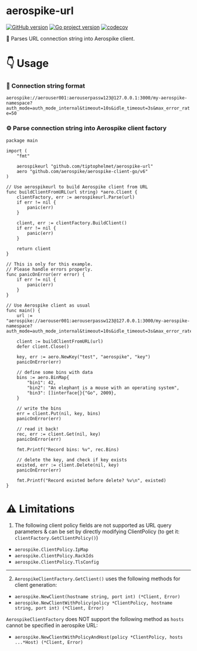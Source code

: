 # aerospike-url 
[![GitHub version](https://badge.fury.io/gh/tiptophelmet%2Faerospike-url.svg)](https://github.com/tiptophelmet/aerospike-url/releases/tag/v1.1.1)
[![Go project version](https://badge.fury.io/go/github.com%2Ftiptophelmet%2Faerospike-url.svg)](https://pkg.go.dev/github.com/tiptophelmet/aerospike-url)
[![codecov](https://codecov.io/gh/tiptophelmet/aerospike-url/graph/badge.svg?token=PDE9SG7H4Y)](https://codecov.io/gh/tiptophelmet/aerospike-url)

💫 Parses URL connection string into Aerospike client.

# 👇 Usage

### 🔗 Connection string format
`aerospike://aerouser001:aerouserpassw123@127.0.0.1:3000/my-aerospike-namespace?auth_mode=auth_mode_internal&timeout=10s&idle_timeout=3s&max_error_rate=50`

### ⚙️ Parse connection string into Aerospike client factory

```
package main

import (
	"fmt"

	aerospikeurl "github.com/tiptophelmet/aerospike-url"
	aero "github.com/aerospike/aerospike-client-go/v6"
)

// Use aerospikeurl to build Aerospike client from URL
func buildClientFromURL(url string) *aero.Client {
	clientFactory, err := aerospikeurl.Parse(url)
	if err != nil {
		panic(err)
	}

	client, err := clientFactory.BuildClient()
	if err != nil {
		panic(err)
	}

	return client
}

// This is only for this example.
// Please handle errors properly.
func panicOnError(err error) {
	if err != nil {
		panic(err)
	}
}

// Use Aerospike client as usual
func main() {
	url := "aerospike://aerouser001:aerouserpassw123@127.0.0.1:3000/my-aerospike-namespace?auth_mode=auth_mode_internal&timeout=10s&idle_timeout=3s&max_error_rate=50"

	client := buildClientFromURL(url)
	defer client.Close()

	key, err := aero.NewKey("test", "aerospike", "key")
	panicOnError(err)

	// define some bins with data
	bins := aero.BinMap{
		"bin1": 42,
		"bin2": "An elephant is a mouse with an operating system",
		"bin3": []interface{}{"Go", 2009},
	}

	// write the bins
	err = client.Put(nil, key, bins)
	panicOnError(err)

	// read it back!
	rec, err := client.Get(nil, key)
	panicOnError(err)

	fmt.Printf("Record bins: %v", rec.Bins)

	// delete the key, and check if key exists
	existed, err := client.Delete(nil, key)
	panicOnError(err)

	fmt.Printf("Record existed before delete? %v\n", existed)
}
```

# ⚠️ Limitations

1. The following client policy fields are not supported as URL query parameters & can be set by directly modifying ClientPolicy (to get it: `clientFactory.GetClientPolicy()`)
- `aerospike.ClientPolicy.IpMap`
- `aerospike.ClientPolicy.RackIds`
- `aerospike.ClientPolicy.TlsConfig`

---

2. `AerospikeClientFactory.GetClient()` uses the following methods for client generation:
- `aerospike.NewClient(hostname string, port int) (*Client, Error)`
- `aerospike.NewClientWithPolicy(policy *ClientPolicy, hostname string, port int) (*Client, Error)`


`AerospikeClientFactory` does NOT support the following method as `hosts` cannot be specified in aerospike URL:
- `aerospike.NewClientWithPolicyAndHost(policy *ClientPolicy, hosts ...*Host) (*Client, Error)`